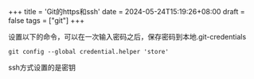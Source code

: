 +++
title = 'Git的https和ssh'
date = 2024-05-24T15:19:26+08:00
draft = false
tags = ["git"]
+++


设置以下的命令，可以在一次输入密码之后，保存密码到本地.git-credentials
```
git config --global credential.helper 'store'
```


ssh方式设置的是密钥